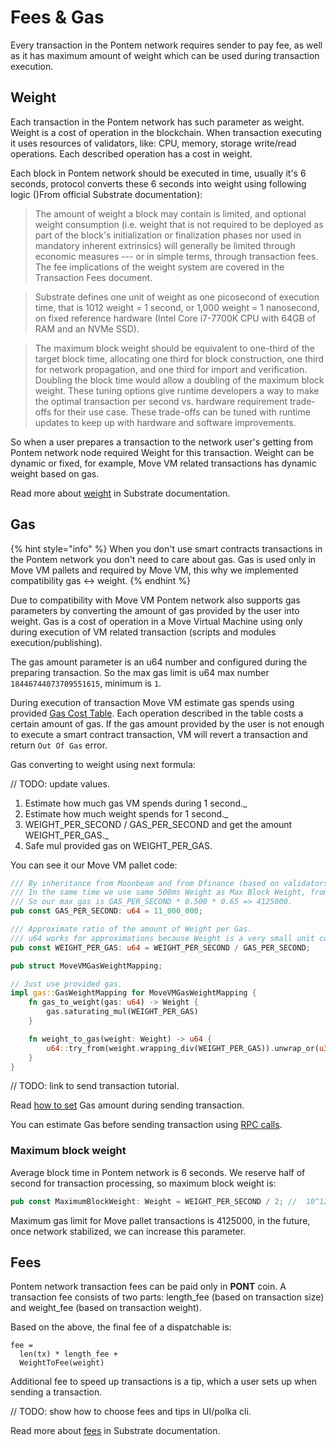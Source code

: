 # Fees & Gas

Every transaction in the Pontem network requires sender to pay fee, as well as it has maximum amount of weight which can be used during transaction execution.

## Weight

Each transaction in the Pontem network has such parameter as weight. Weight is a cost of operation in the blockchain. When transaction executing it uses resources of validators, like: CPU, memory, storage write/read operations. Each described operation has a cost in weight. 

Each block in Pontem network should be executed in time, usually it's 6 seconds, protocol converts these 6 seconds into weight using following logic ()From official Substrate documentation):

> The amount of weight a block may contain is limited, and optional weight consumption (i.e. weight that is not required to be deployed as part of the block's initialization or finalization phases nor used in mandatory inherent extrinsics) will generally be limited through economic measures --- or in simple terms, through transaction fees. The fee implications of the weight system are covered in the Transaction Fees document.

> Substrate defines one unit of weight as one picosecond of execution time, that is 1012 weight = 1 second, or 1,000 weight = 1 nanosecond, on fixed reference hardware (Intel Core i7-7700K CPU with 64GB of RAM and an NVMe SSD).

> The maximum block weight should be equivalent to one-third of the target block time, allocating one third for block construction, one third for network propagation, and one third for import and verification. Doubling the block time would allow a doubling of the maximum block weight. These tuning options give runtime developers a way to make the optimal transaction per second vs. hardware requirement trade-offs for their use case. These trade-offs can be tuned with runtime updates to keep up with hardware and software improvements.

So when a user prepares a transaction to the network user's getting from Pontem network node required Weight for this transaction. Weight can be dynamic or fixed, for example, Move VM related transactions has dynamic weight based on gas.

Read more about [weight](https://substrate.dev/docs/en/knowledgebase/learn-substrate/weight) in Substrate documentation.

## Gas

{% hint style="info" %}
When you don't use smart contracts transactions in the Pontem network you don't need to care about gas. Gas is used only in Move VM pallets and required by Move VM, this why we implemented compatibility gas <-> weight.
{% endhint %}

Due to compatibility with Move VM Pontem network also supports gas parameters by converting the amount of gas provided by the user into weight. Gas is a cost of operation in a Move Virtual Machine using only during execution of VM related transaction (scripts and modules execution/publishing).

The gas amount parameter is an u64 number and configured during the preparing transaction. So the max gas limit is u64 max number `18446744073709551615`, minimum is `1`.

During execution of transaction Move VM estimate gas spends using provided [Gas Cost Table](https://github.com/pontem-network/sp-move-vm/blob/f1eeb40b13e55e7d8fef6b60f14c2387ef9f6e9e/mvm/src/gas_schedule.rs#L17). Each operation described in the table costs a certain amount of gas. If the gas amount provided by the user is not enough to execute a smart contract transaction, VM will revert a transaction and return `Out Of Gas` error.

Gas converting to weight using next formula:

// TODO: update values.

1. Estimate how much gas VM spends during 1 second._
2. Estimate how much weight spends for 1 second._
3. WEIGHT_PER_SECOND / GAS_PER_SECOND and get the amount WEIGHT_PER_GAS._
4. Safe mul provided gas on WEIGHT_PER_GAS.

You can see it our Move VM pallet code:

```rust
/// By inheritance from Moonbeam and from Dfinance (based on validators statistic), we believe max 4125000 gas is currently enough for block.
/// In the same time we use same 500ms Weight as Max Block Weight, from which 75% only are used for transactions.
/// So our max gas is GAS_PER_SECOND * 0.500 * 0.65 => 4125000.
pub const GAS_PER_SECOND: u64 = 11_000_000;

/// Approximate ratio of the amount of Weight per Gas.
/// u64 works for approximations because Weight is a very small unit compared to gas.
pub const WEIGHT_PER_GAS: u64 = WEIGHT_PER_SECOND / GAS_PER_SECOND;

pub struct MoveVMGasWeightMapping;

// Just use provided gas.
impl gas::GasWeightMapping for MoveVMGasWeightMapping {
    fn gas_to_weight(gas: u64) -> Weight {
        gas.saturating_mul(WEIGHT_PER_GAS)
    }

    fn weight_to_gas(weight: Weight) -> u64 {
        u64::try_from(weight.wrapping_div(WEIGHT_PER_GAS)).unwrap_or(u32::MAX as u64)
    }
}
```

// TODO: link to send transaction tutorial.

Read [how to set]() Gas amount during sending transaction.

You can estimate Gas before sending transaction using [RPC calls]().

### Maximum block weight

Average block time in Pontem network is 6 seconds. We reserve half of second for transaction processing, so maximum block weight is:

```rust
pub const MaximumBlockWeight: Weight = WEIGHT_PER_SECOND / 2; //  10^12 / 2.
```

Maximum gas limit for Move pallet transactions is 4125000, in the future, once network stabilized, we can increase this parameter.

## Fees

Pontem network transaction fees can be paid only in **PONT** coin. A transaction fee consists of two parts: length_fee (based on transaction size) and weight_fee (based on transaction weight). 

Based on the above, the final fee of a dispatchable is:

```text
fee =
  len(tx) * length_fee +
  WeightToFee(weight)
```

Additional fee to speed up transactions is a tip, which a user sets up when sending a transaction.

// TODO: show how to choose fees and tips in UI/polka cli.

Read more about [fees](https://substrate.dev/docs/en/knowledgebase/runtime/fees) in Substrate documentation.
